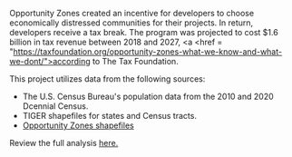 Opportunity Zones created an incentive for developers to choose economically distressed communities for their projects. In return, developers receive a tax break. The program was projected to cost $1.6 billion in tax revenue between 2018 and 2027, <a <href = "https://taxfoundation.org/opportunity-zones-what-we-know-and-what-we-dont/">according to The Tax Foundation.</a>

This project utilizes data from the following sources:
- The U.S. Census Bureau's population data from the 2010 and 2020 Dcennial Census. 
- TIGER shapefiles for states and Census tracts.
- <a href="https://www.cdfifund.gov/sites/cdfi/files/documents/opportunity-zones=8764.-9-10-2019.zip">Opportunity Zones shapefiles</a>

Review the full analysis <a href="https://github.com/marykwild/opportunity_zones/blob/main/opzones_analysis.ipynb">here.</a>
